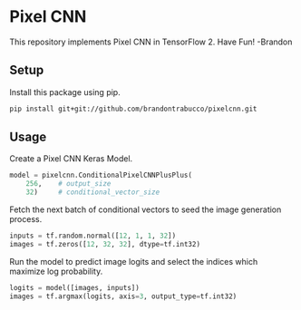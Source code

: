 # Pixel CNN

This repository implements Pixel CNN in TensorFlow 2. Have Fun! -Brandon

## Setup

Install this package using pip.

```bash
pip install git+git://github.com/brandontrabucco/pixelcnn.git
```

## Usage

Create a Pixel CNN Keras Model.

```python
model = pixelcnn.ConditionalPixelCNNPlusPlus(
    256,    # output_size
    32)     # conditional_vector_size
```

Fetch the next batch of conditional vectors to seed the image generation process.

```python
inputs = tf.random.normal([12, 1, 1, 32])
images = tf.zeros([12, 32, 32], dtype=tf.int32)
```

Run the model to predict image logits and select the indices which maximize log probability.

```python
logits = model([images, inputs])
images = tf.argmax(logits, axis=3, output_type=tf.int32)
```

